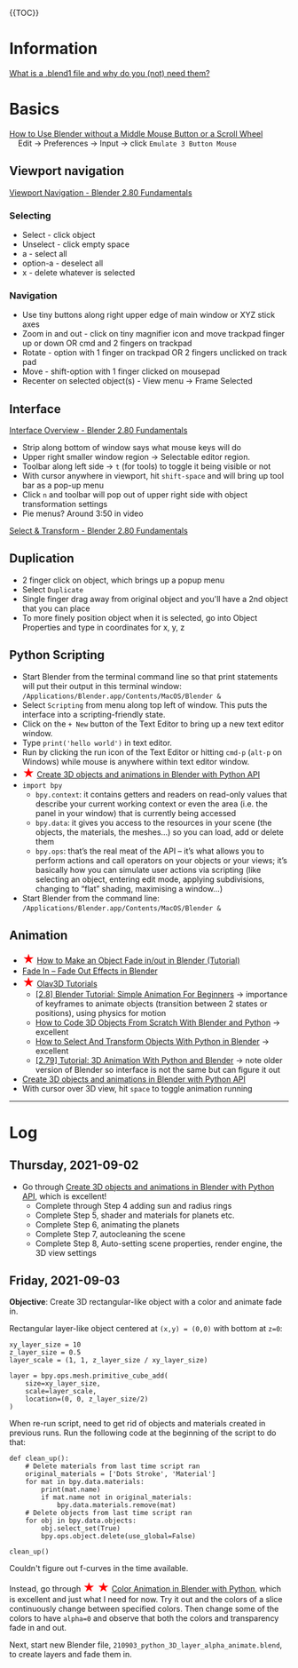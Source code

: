 {{TOC}}

# Information

[What is a .blend1 file and why do you (not) need them?](https://cgcookie.com/articles/what-is-a-blend1-file-and-do-you-really-need-them)

# Basics

[How to Use Blender without a Middle Mouse Button or a Scroll Wheel](https://www.blenderhut.com/use-blender-without-middle-mouse-button-or-scroll-wheel/)  
&nbsp;&nbsp;&nbsp;&nbsp;Edit &rarr; Preferences &rarr; Input &rarr; click `Emulate 3 Button Mouse`

## Viewport navigation

[Viewport Navigation - Blender 2.80 Fundamentals](https://www.youtube.com/watch?v=ILqOWe3zAbk&list=PLa1F2ddGya_-UvuAqHAksYnB0qL9yWDO6&index=2)

### Selecting 

- Select - click object
- Unselect - click empty space
- a - select all
- option-a - deselect all
- x - delete whatever is selected

### Navigation

- Use tiny buttons along right upper edge of main window or XYZ stick axes
- Zoom in and out - click on tiny magnifier icon and move trackpad finger up or down OR cmd and 2 fingers on trackpad
- Rotate - option with 1 finger on trackpad OR 2 fingers unclicked on track pad
- Move - shift-option with 1 finger clicked on mousepad
- Recenter on selected object(s) - View menu &rarr; Frame Selected

## Interface

[Interface Overview - Blender 2.80 Fundamentals](https://www.youtube.com/watch?v=8XyIYRW_2xk&list=PLa1F2ddGya_-UvuAqHAksYnB0qL9yWDO6&index=3)

- Strip along bottom of window says what mouse keys will do
- Upper right smaller window region &rarr; Selectable editor region.
- Toolbar along left side &rarr; `t` (for tools) to toggle it being visible or not
- With cursor anywhere in viewport, hit `shift-space` and will bring up tool bar as a pop-up menu
- Click `n` and toolbar will pop out of upper right side with object transformation settings
- Pie menus? Around 3:50 in video

[Select & Transform - Blender 2.80 Fundamentals](https://www.youtube.com/watch?v=hTL6AKR8YDs&list=PLa1F2ddGya_-UvuAqHAksYnB0qL9yWDO6&index=5)

## Duplication

- 2 finger click on object, which brings up a popup menu
- Select `Duplicate`
- Single finger drag away from original object and you'll have a 2nd object that you can place
- To more finely position object when it is selected, go into Object Properties and type in coordinates for x, y, z

## Python Scripting

- Start Blender from the terminal command line so that print statements will put their output in this terminal window: `/Applications/Blender.app/Contents/MacOS/Blender &`
- Select `Scripting` from menu along top left of window. This puts the interface into a scripting-friendly state.
- Click on the `+ New` button of the Text Editor to bring up a new text editor window.
- Type `print('hello world')` in text editor.
- Run by clicking the run icon of the Text Editor or hitting `cmd-p` (`alt-p` on Windows) while mouse is anywhere within text editor window.
- <span style="color:red; font-size:150%">&#x2605;</span> [Create 3D objects and animations in Blender with Python API](https://demando.se/blogg/post/dev-generating-a-procedural-solar-system-with-blenders-python-api/)
- `import bpy`
    - `bpy.context`: it contains getters and readers on read-only values that describe your current working context or even the area (i.e. the panel in your window) that is currently being accessed
    - `bpy.data`: it gives you access to the resources in your scene (the objects, the materials, the meshes…) so you can load, add or delete them
    - `bpy.ops`: that’s the real meat of the API – it’s what allows you to perform actions and call operators on your objects or your views; it’s basically how you can simulate user actions via scripting (like selecting an object, entering edit mode, applying subdivisions, changing to “flat” shading, maximising a window…)
- Start Blender from the command line: `/Applications/Blender.app/Contents/MacOS/Blender &`


## Animation

- <span style="color:red; font-size:150%">&#x2605;</span> [How to Make an Object Fade in/out in Blender (Tutorial)](https://www.youtube.com/watch?v=3QjN693Gzwo)
- [Fade In – Fade Out Effects in Blender](https://prosperocoder.com/posts/blender/fade-in-fade-out-effects/)
- <span style="color:red; font-size:150%">&#x2605;</span> [Olav3D Tutorials](https://www.youtube.com/c/Olav3D/search?query=keyframe)
    - [[2.8] Blender Tutorial: Simple Animation For Beginners](https://www.youtube.com/watch?v=Dyj0sJVd3Lw) &rarr; importance of keyframes to animate objects (transition between 2 states or positions), using physics for motion
    - [How to Code 3D Objects From Scratch With Blender and Python](https://www.youtube.com/watch?v=tsmkqU25_As) &rarr; excellent
    - [How to Select And Transform Objects With Python in Blender](https://www.youtube.com/watch?v=VAmNUSUdVA0) &rarr; excellent
    - [[2.79] Tutorial: 3D Animation With Python and Blender](https://www.youtube.com/watch?v=ssHiWpVuxTk) &rarr; note older version of Blender so interface is not the same but can figure it out
- [Create 3D objects and animations in Blender with Python API](https://demando.se/blogg/post/dev-generating-a-procedural-solar-system-with-blenders-python-api/)
- With cursor over 3D view, hit `space` to toggle animation running

---

# Log

## Thursday, 2021-09-02

- Go through [Create 3D objects and animations in Blender with Python API](https://demando.se/blogg/post/dev-generating-a-procedural-solar-system-with-blenders-python-api/), which is excellent!
    - Complete through Step 4 adding sun and radius rings
    - Complete Step 5, shader and materials for planets etc.
    - Complete Step 6, animating the planets
    - Complete Step 7, autocleaning the scene
    - Complete Step 8, Auto-setting scene properties, render engine, the 3D view settings

## Friday, 2021-09-03

**Objective**: Create 3D rectangular-like object with a color and animate fade in.

Rectangular layer-like object centered at `(x,y) = (0,0)` with bottom at `z=0`:
    
    xy_layer_size = 10
    z_layer_size = 0.5
    layer_scale = (1, 1, z_layer_size / xy_layer_size)
    
    layer = bpy.ops.mesh.primitive_cube_add(
        size=xy_layer_size, 
        scale=layer_scale, 
        location=(0, 0, z_layer_size/2)
    )

When re-run script, need to get rid of objects and materials created in previous runs. Run the following code at the beginning of the script to do that:

    def clean_up():
        # Delete materials from last time script ran
        original_materials = ['Dots Stroke', 'Material']
        for mat in bpy.data.materials:
            print(mat.name)
            if mat.name not in original_materials:
                bpy.data.materials.remove(mat)
        # Delete objects from last time script ran
        for obj in bpy.data.objects:
            obj.select_set(True)
            bpy.ops.object.delete(use_global=False)
            
    clean_up()

Couldn't figure out f-curves in the time available.  

Instead, go through <span style="color:red; font-size:150%">&#x2605;</span> <span style="color:red; font-size:150%">&#x2605;</span> [Color Animation in Blender with Python](https://prosperocoder.com/posts/blender/color-animation/), which is excellent and just what I need for now. Try it out and the colors of a slice continuously change between specified colors. Then change some of the colors to have `alpha=0` and observe that both the colors and transparency fade in and out.

Next, start new Blender file, `210903_python_3D_layer_alpha_animate.blend`, to create layers and fade them in.